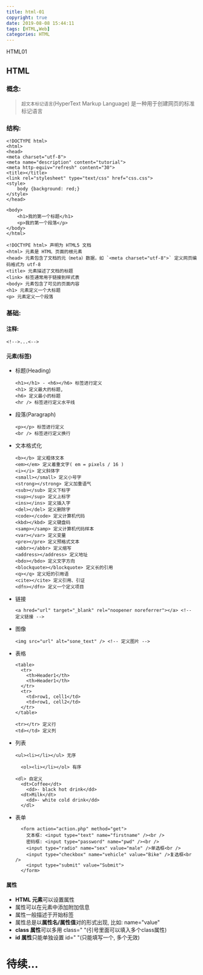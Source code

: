 ```yaml
---
title: html-01
copyright: true
date: 2019-08-08 15:44:11
tags: [HTML,Web]
categories: HTML
---
```

HTML01
<!-- more -->

## HTML
### 概念:
> `超文本标记语言`(HyperText Markup Language) 是一种用于创建网页的标准标记语言  

### 结构:
```
<!DOCTYPE html>
<html>
<head>
<meta charset="utf-8">
<meta name="description" content="tutorial">
<meta http-equiv="refresh" content="30">
<title></title>
<link rel="stylesheet" type="text/css" href="css.css">
<style>
	body {background: red;}
</style>
</head>

<body>
	<h1>我的第一个标题</h1>
	<p>我的第一个段落</p>
</body>
</html>
```
```
<!DOCTYPE html> 声明为 HTML5 文档
<html> 元素是 HTML 页面的根元素
<head> 元素包含了文档的元（meta）数据，如 `<meta charset="utf-8">` 定义网页编码格式为 utf-8
<title> 元素描述了文档的标题
<link> 标签通常用于链接到样式表
<body> 元素包含了可见的页面内容
<h1> 元素定义一个大标题
<p> 元素定义一个段落
```

### 基础:
#### 注释:
```
<!-->...<-->
```
#### 元素(标签)
+ 标题(Heading)
  ```
  <h1></h1> - <h6></h6> 标签进行定义
  <h1> 定义最大的标题, 
  <h6> 定义最小的标题
  <hr /> 标签进行定义水平线
  ```

+ 段落(Paragraph)
  ```
  <p></p> 标签进行定义 
  <br /> 标签进行定义换行
  ```

+ 文本格式化
  ```
  <b></b> 定义粗体文本
  <em></em> 定义着重文字( em = pixels / 16 )
  <i></i> 定义斜体字
  <small></small> 定义小号字
  <strong></strong> 定义加重语气
  <sub></sub> 定义下标字
  <sup></sup> 定义上标字
  <ins></ins> 定义插入字
  <del></del> 定义删除字
  <code></code> 定义计算机代码
  <kbd></kbd> 定义键盘码
  <samp></samp> 定义计算机代码样本
  <var></var> 定义变量
  <pre></pre> 定义预格式文本
  <abbr></abbr> 定义缩写
  <address></address> 定义地址
  <bdo></bdo> 定义文字方向
  <blockquote></blockquote> 定义长的引用
  <q></q> 定义短的引用语
  <cite></cite> 定义引用、引证
  <dfn></dfn> 定义一个定义项目
  ```

+ 链接
  ```
  <a hred="url" target="_blank" rel="noopener noreferrer"></a> <!-- 定义链接 -->
  ```

+ 图像
  ```
  <img src="url" alt="sone_text" /> <!-- 定义图片 -->
  ```

+ 表格
  ```
  <table>
    <tr>
      <th>Header1</th>
      <th>Header1</th>
    </tr>
    <tr>
      <td>row1, cell1</td>
      <td>row1, cell2</td>
    </tr>
  </table>
  ```
  ```
  <tr></tr> 定义行
  <td></td> 定义列
  ```

+ 列表
  ```
  <ul><li></li></ul> 无序

	<ol><li></li></ol> 有序

  <dl> 自定义
    <dt>Coffee</dt>
      <dd>- black hot drink</dd>
    <dt>Milk</dt>
      <dd>- white cold drink</dd>
    </dl>   
  ```
+ 表单
  ```
	<form action="action.php" method="get">
      文本框: <input type="text" name="firstname" /><br />
	  密码框: <input type="password" name="pwd" /><br />
	  <input type="radio" name="sex" value="male" />单选框<br />
	  <input type="checkbox" name="vehicle" value="Bike" />复选框<br />
	  <input type="submit" value="Submit">
	</form>
  ```

#### 属性
+ **HTML 元素**可以设置属性
+ 属性可以在元素中添加附加信息
+ 属性一般描述于开始标签
+ 属性总是以**属性名/属性值**对的形式出现, 比如: name="value"  
+ **class 属性**可以多用 class=" "(引号里面可以填入多个class属性)
+ **id 属性**只能单独设置 id=" "(只能填写一个, 多个无效)  


# 待续...